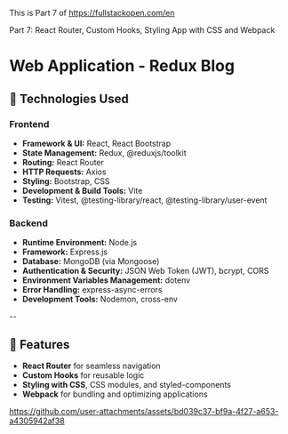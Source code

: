 This is Part 7 of https://fullstackopen.com/en 

Part 7: React Router, Custom Hooks, Styling App with CSS and Webpack

# Web Application - Redux Blog

## 🚀 Technologies Used

### Frontend  
- **Framework & UI:** React, React Bootstrap  
- **State Management:** Redux, @reduxjs/toolkit  
- **Routing:** React Router  
- **HTTP Requests:** Axios  
- **Styling:** Bootstrap, CSS  
- **Development & Build Tools:** Vite  
- **Testing:** Vitest, @testing-library/react, @testing-library/user-event  

### Backend  
- **Runtime Environment:** Node.js  
- **Framework:** Express.js  
- **Database:** MongoDB (via Mongoose)  
- **Authentication & Security:** JSON Web Token (JWT), bcrypt, CORS  
- **Environment Variables Management:** dotenv  
- **Error Handling:** express-async-errors  
- **Development Tools:** Nodemon, cross-env  

--
## 🌟 Features  
- **React Router** for seamless navigation  
- **Custom Hooks** for reusable logic  
- **Styling with CSS**, CSS modules, and styled-components  
- **Webpack** for bundling and optimizing applications  


https://github.com/user-attachments/assets/bd039c37-bf9a-4f27-a653-a4305942af38
